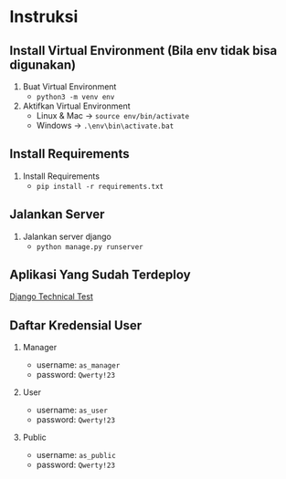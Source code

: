 # Instruksi

## Install Virtual Environment (Bila env tidak bisa digunakan)

1. Buat Virtual Environment
    - `python3 -m venv env`
2. Aktifkan Virtual Environment
    - Linux & Mac -> `source env/bin/activate`
    - Windows -> `.\env\bin\activate.bat`

## Install Requirements

1. Install Requirements
    - `pip install -r requirements.txt`

## Jalankan Server

1. Jalankan server django
    - `python manage.py runserver`


## Aplikasi Yang Sudah Terdeploy
[Django Technical Test](https://django.chamim.my.id)

## Daftar Kredensial User

1. Manager
    - username: `as_manager`
    - password: `Qwerty!23`

2. User
    - username: `as_user`
    - password: `Qwerty!23`

3. Public
    - username: `as_public`
    - password: `Qwerty!23`
